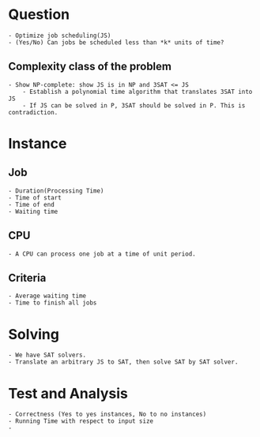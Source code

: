 # Question
    - Optimize job scheduling(JS)
    - (Yes/No) Can jobs be scheduled less than *k* units of time?

## Complexity class of the problem
    - Show NP-complete: show JS is in NP and 3SAT <= JS
        - Establish a polynomial time algorithm that translates 3SAT into JS
        - If JS can be solved in P, 3SAT should be solved in P. This is contradiction.

# Instance
## Job
    - Duration(Processing Time)
    - Time of start
    - Time of end
    - Waiting time

## CPU
    - A CPU can process one job at a time of unit period.

## Criteria
    - Average waiting time
    - Time to finish all jobs

# Solving
    - We have SAT solvers.
    - Translate an arbitrary JS to SAT, then solve SAT by SAT solver.

# Test and Analysis
    - Correctness (Yes to yes instances, No to no instances)
    - Running Time with respect to input size
    -
